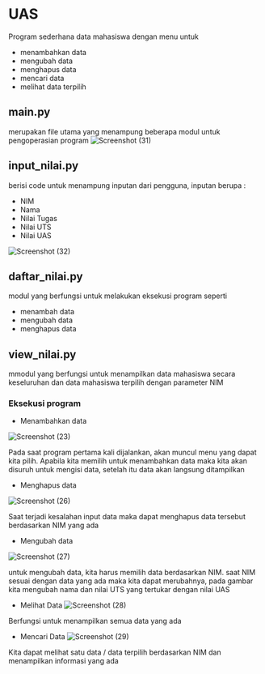 # UAS

Program sederhana data mahasiswa dengan menu untuk
- menambahkan data
- mengubah data
- menghapus data
- mencari data
- melihat data terpilih

## main.py
merupakan file utama yang menampung beberapa modul untuk pengoperasian program
![Screenshot (31)](https://user-images.githubusercontent.com/92904721/149619664-3d7cb015-eaa4-4757-85f3-6cf2b63e3513.png)


## input_nilai.py
berisi code untuk menampung inputan dari pengguna, inputan berupa :
- NIM
- Nama
- Nilai Tugas
- Nilai UTS
- Nilai UAS

![Screenshot (32)](https://user-images.githubusercontent.com/92904721/149619690-96bc6c9f-b40e-480f-8ab6-29f687b8b73c.png)


## daftar_nilai.py
modul yang berfungsi untuk melakukan eksekusi program seperti
- menambah data
- mengubah data
- menghapus data

## view_nilai.py
mmodul yang berfungsi untuk menampilkan data mahasiswa secara keseluruhan dan data mahasiswa terpilih dengan parameter NIM

### Eksekusi program

* Menambahkan data

![Screenshot (23)](https://user-images.githubusercontent.com/92904721/149619724-f4090771-a637-49a0-b5f1-ceb842ff81f6.png)

Pada saat program pertama kali dijalankan, akan muncul menu yang dapat kita pilih.
Apabila kita memilih untuk menambahkan data maka kita akan disuruh untuk mengisi data, setelah itu data akan langsung ditampilkan

* Menghapus data

![Screenshot (26)](https://user-images.githubusercontent.com/92904721/149619809-5a6ba9e5-2a27-47cf-b9f0-406986f640cc.png)

Saat terjadi kesalahan input data maka dapat menghapus data tersebut berdasarkan NIM yang ada

* Mengubah data

![Screenshot (27)](https://user-images.githubusercontent.com/92904721/149619874-ede75514-0053-44d4-8948-0484367046dd.png)

untuk mengubah data, kita harus memilih data berdasarkan NIM.
saat NIM sesuai dengan data yang ada maka kita dapat merubahnya, pada gambar kita mengubah nama dan nilai UTS yang tertukar dengan nilai UAS

* Melihat Data
![Screenshot (28)](https://user-images.githubusercontent.com/92904721/149619911-a9b21b06-6292-4b27-9ea0-8b4f3f413547.png)

Berfungsi untuk menampilkan semua data yang ada

* Mencari Data
![Screenshot (29)](https://user-images.githubusercontent.com/92904721/149619942-13718c65-0717-48b1-b2b8-3d569ce8292b.png)

Kita dapat melihat satu data / data terpilih berdasarkan NIM dan menampilkan informasi yang ada




